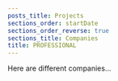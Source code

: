 ```yaml
---
posts_title: Projects
sections_order: startDate
sections_order_reverse: true
sections_title: Companies
title: PROFESSIONAL
---
```


Here are different companies...